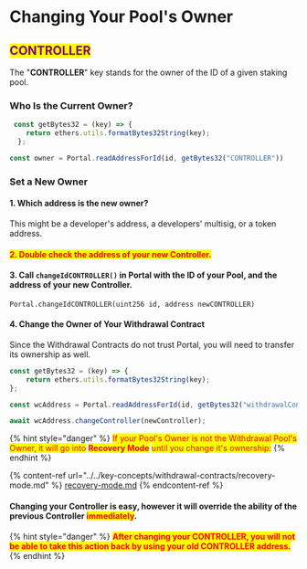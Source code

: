 # Changing Your Pool's Owner

## <mark style="color:purple;">CONTROLLER</mark>

The "**CONTROLLER**" key stands for the owner of the ID of a given staking pool.

### Who Is the Current Owner?

```javascript
 const getBytes32 = (key) => {
    return ethers.utils.formatBytes32String(key);
  };

const owner = Portal.readAddressForId(id, getBytes32("CONTROLLER"))
```

### Set a New Owner

#### 1. Which address is the new owner?

This might be a developer's address, a developers' multisig, or a token address.&#x20;

#### <mark style="color:red;">2. Double check the address of your new Controller.</mark>

#### 3. Call `changeIdCONTROLLER()` in Portal with the ID of your Pool, and the address of your new Controller.&#x20;

```solidity
Portal.changeIdCONTROLLER(uint256 id, address newCONTROLLER)
```

#### 4. Change the Owner of Your Withdrawal Contract

Since the Withdrawal Contracts do not trust Portal, you will need to transfer its ownership as well.

```javascript
const getBytes32 = (key) => {
    return ethers.utils.formatBytes32String(key);
};

const wcAddress = Portal.readAddressForId(id, getBytes32("withdrawalContract");

await wcAddress.changeController(newController);
```

{% hint style="danger" %}
<mark style="color:red;">If your Pool's Owner is not the Withdrawal Pool's Owner, it will go into</mark> <mark style="color:red;"></mark><mark style="color:red;">**Recovery Mode**</mark> <mark style="color:red;"></mark><mark style="color:red;">until you change it's ownership:</mark>
{% endhint %}

{% content-ref url="../../key-concepts/withdrawal-contracts/recovery-mode.md" %}
[recovery-mode.md](../../key-concepts/withdrawal-contracts/recovery-mode.md)
{% endcontent-ref %}

#### Changing your Controller is easy, however it will override the ability of the previous Controller <mark style="color:red;">immediately</mark>.&#x20;

{% hint style="danger" %}
<mark style="color:red;">**After changing your CONTROLLER, you will not be able to take this action back by using your old CONTROLLER address.**</mark>
{% endhint %}
